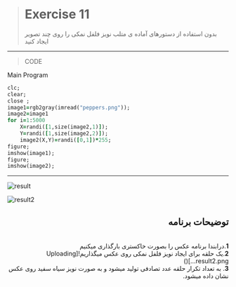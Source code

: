 
> # Exercise 11
>بدون استفاده از دستورهای آماده ی متلب نویز فلفل نمکی را روی چند تصویر ایجاد کنید
***
>CODE

Main Program
```ruby
clc;
clear;
close ;
image1=rgb2gray(imread("peppers.png"));
image2=image1
for i=1:5000
    X=randi([1,size(image2,1)]);
    Y=randi([1,size(image2,2)]);
    image2(X,Y)=randi([0,1])*255;
figure;
imshow(image1);
figure;
imshow(image2);
```
****
![result](https://user-images.githubusercontent.com/79658260/115949873-229f4600-a4ed-11eb-9bae-8106d6126e84.png)

![result2](https://user-images.githubusercontent.com/79658260/115950083-66467f80-a4ee-11eb-827d-7dd9c920023b.png)



<div dir="rtl">
<h2>توضیحات برنامه</h2> <br />
 <b>1</b>.درابندا برنامه عکس را بصورت خاکستری بارگذاری میکنیم <br />
<b>2</b>.یک حلقه برای ایجاد نویز فلفل نمکی روی عکس میگذاریم![Uploading result2.png…]()<br />
<b>3</b>. به تعداد تکرار حلقه عدد تصادفی تولید میشود و به صورت نویز سیاه سفید روی عکس  نشان داده میشود.<br />
 
    
</div>

